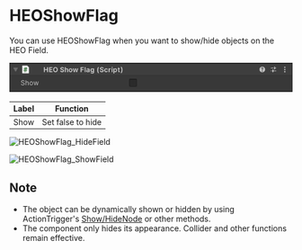 # HEOShowFlag

You can use HEOShowFlag when you want to show/hide objects on the HEO Field.

![HEOShowFlag](img/HEOShowFlag.png)

| Label | Function |
| ---- | ---- |
| Show | Set false to hide |

![HEOShowFlag_HideField](img/HEOShowFlag_HideField.png)

![HEOShowFlag_ShowField](img/HEOShowFlag_ShowField.png)

## Note
- The object can be dynamically shown or hidden by using ActionTrigger's [Show/HideNode](../Unity/ShowHideNode.en.md) or other methods.
- The component only hides its appearance. Collider and other functions remain effective.


